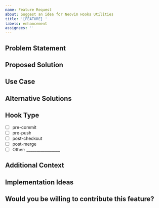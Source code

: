 ```yaml
---
name: Feature Request
about: Suggest an idea for Neovim Hooks Utilities
title: '[FEATURE] '
labels: enhancement
assignees: ''
---
```


## Problem Statement
<!-- A clear and concise description of the problem this feature would solve -->
<!-- For example: "I'm always frustrated when I have to manually [...]" -->

## Proposed Solution
<!-- A clear and concise description of what you want to happen -->

## Use Case
<!-- Describe a specific use case or scenario where this feature would be valuable -->

## Alternative Solutions
<!-- A clear and concise description of any alternative solutions or features you've considered -->

## Hook Type
<!-- Which hook type would this feature apply to? -->
- [ ] pre-commit
- [ ] pre-push
- [ ] post-checkout
- [ ] post-merge
- [ ] Other: _________________

## Additional Context
<!-- Add any other context, scripts, or examples about the feature request here -->

## Implementation Ideas
<!-- If you have ideas about how to implement this feature, share them here -->
<!-- For example: shell script examples, function signatures, etc. -->

## Would you be willing to contribute this feature?
<!-- Let us know if you're interested in contributing this feature yourself -->
